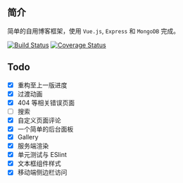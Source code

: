 
## 简介
简单的自用博客框架，使用 `Vue.js`, `Express` 和 `MongoDB` 完成。

[![Build Status](https://travis-ci.org/ntzyz/new-blog.svg?branch=master)](https://travis-ci.org/ntzyz/new-blog)
[![Coverage Status](https://coveralls.io/repos/github/ntzyz/new-blog/badge.svg?branch=master)](https://coveralls.io/github/ntzyz/new-blog?branch=master)

## Todo
 - [X] 重构至上一版进度
 - [X] 过渡动画
 - [X] 404 等相关错误页面
 - [ ] 搜索
 - [X] 自定义页面评论
 - [X] 一个简单的后台面板
 - [X] Gallery
 - [X] 服务端渲染
 - [X] 单元测试与 ESlint
 - [X] 文本框组件样式
 - [X] 移动端侧边栏访问
